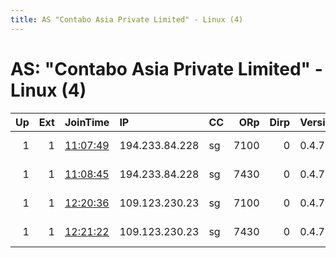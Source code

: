 ```yaml
---
title: AS "Contabo Asia Private Limited" - Linux (4)
---
```


# AS: "Contabo Asia Private Limited" - Linux (4)

|   Up |   Ext | JoinTime                                                                                              | IP             | CC   |   ORp |   Dirp | Version   | Contact                   | Nickname     |   eFamMembers |
|-----:|------:|:------------------------------------------------------------------------------------------------------|:---------------|:-----|------:|-------:|:----------|:--------------------------|:-------------|--------------:|
|    1 |     1 | [11:07:49](https://nusenu.github.io/OrNetStats/w/relay/7E9DFA878DBF52228A4FB13B791C0A524CAA16FE.html) | 194.233.84.228 | sg   |  7100 |      0 | 0.4.7.13  | email:Quetzalcoatl relays | Quetzalcoatl |            68 |
|    1 |     1 | [11:08:45](https://nusenu.github.io/OrNetStats/w/relay/53627CA6B52080BAB72246421A903CB9386E5827.html) | 194.233.84.228 | sg   |  7430 |      0 | 0.4.7.13  | email:Quetzalcoatl relays | Quetzalcoatl |            68 |
|    1 |     1 | [12:20:36](https://nusenu.github.io/OrNetStats/w/relay/C4832C6750B8BDDEF40615B84A8880B6B5A07BCF.html) | 109.123.230.23 | sg   |  7100 |      0 | 0.4.7.13  | email:Quetzalcoatl relays | Quetzalcoatl |            72 |
|    1 |     1 | [12:21:22](https://nusenu.github.io/OrNetStats/w/relay/69419D36198EB0508904660AAECAEE785D688A61.html) | 109.123.230.23 | sg   |  7430 |      0 | 0.4.7.13  | email:Quetzalcoatl relays | Quetzalcoatl |            72 |
